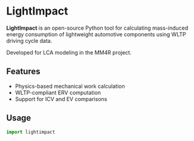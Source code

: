 # LightImpact

**LightImpact** is an open-source Python tool for calculating mass-induced energy consumption of lightweight automotive components using WLTP driving cycle data.

Developed for LCA modeling in the MM4R project.

## Features
- Physics-based mechanical work calculation
- WLTP-compliant ERV computation
- Support for ICV and EV comparisons

## Usage
```python
import lightimpact

